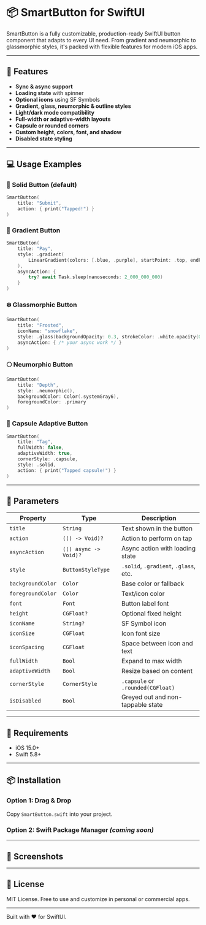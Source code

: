 # 📦 SmartButton for SwiftUI

SmartButton is a fully customizable, production-ready SwiftUI button component that adapts to every UI need. From gradient and neumorphic to glassmorphic styles, it's packed with flexible features for modern iOS apps.

---

## 🚀 Features

- **Sync & async support**
- **Loading state** with spinner
- **Optional icons** using SF Symbols
- **Gradient, glass, neumorphic & outline styles**
- **Light/dark mode compatibility**
- **Full-width or adaptive-width layouts**
- **Capsule or rounded corners**
- **Custom height, colors, font, and shadow**
- **Disabled state styling**

---

## 💻 Usage Examples

### 🔹 Solid Button (default)
```swift
SmartButton(
    title: "Submit",
    action: { print("Tapped!") }
)
```

### 🌈 Gradient Button
```swift
SmartButton(
    title: "Pay",
    style: .gradient(
        LinearGradient(colors: [.blue, .purple], startPoint: .top, endPoint: .bottom)
    ),
    asyncAction: {
        try? await Task.sleep(nanoseconds: 2_000_000_000)
    }
)
```

### ❄️ Glassmorphic Button
```swift
SmartButton(
    title: "Frosted",
    iconName: "snowflake",
    style: .glass(backgroundOpacity: 0.3, strokeColor: .white.opacity(0.5)),
    asyncAction: { /* your async work */ }
)
```

### 🌕 Neumorphic Button
```swift
SmartButton(
    title: "Depth",
    style: .neumorphic(),
    backgroundColor: Color(.systemGray6),
    foregroundColor: .primary
)
```

### 🎯 Capsule Adaptive Button
```swift
SmartButton(
    title: "Tag",
    fullWidth: false,
    adaptiveWidth: true,
    cornerStyle: .capsule,
    style: .solid,
    action: { print("Tapped capsule!") }
)
```

---

## 🔧 Parameters

| Property           | Type                 | Description                                |
|--------------------|----------------------|--------------------------------------------|
| `title`            | `String`             | Text shown in the button                   |
| `action`           | `(() -> Void)?`      | Action to perform on tap                   |
| `asyncAction`      | `(() async -> Void)?`| Async action with loading state            |
| `style`            | `ButtonStyleType`    | `.solid`, `.gradient`, `.glass`, etc.      |
| `backgroundColor`  | `Color`              | Base color or fallback                     |
| `foregroundColor`  | `Color`              | Text/icon color                            |
| `font`             | `Font`               | Button label font                          |
| `height`           | `CGFloat?`           | Optional fixed height                      |
| `iconName`         | `String?`            | SF Symbol icon                             |
| `iconSize`         | `CGFloat`            | Icon font size                             |
| `iconSpacing`      | `CGFloat`            | Space between icon and text                |
| `fullWidth`        | `Bool`               | Expand to max width                        |
| `adaptiveWidth`    | `Bool`               | Resize based on content                    |
| `cornerStyle`      | `CornerStyle`        | `.capsule` or `.rounded(CGFloat)`          |
| `isDisabled`       | `Bool`               | Greyed out and non-tappable state          |

---

## 📱 Requirements

- iOS 15.0+
- Swift 5.8+

---

## 📦 Installation

### Option 1: Drag & Drop
Copy `SmartButton.swift` into your project.

### Option 2: Swift Package Manager *(coming soon)*

---

## 📸 Screenshots



---

## 🪪 License
MIT License. Free to use and customize in personal or commercial apps.

---

Built with ❤️ for SwiftUI.
